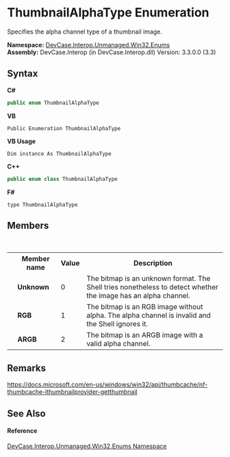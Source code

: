 # ThumbnailAlphaType Enumeration
 

Specifies the alpha channel type of a thumbnail image.

**Namespace:**&nbsp;<a href="N_DevCase_Interop_Unmanaged_Win32_Enums">DevCase.Interop.Unmanaged.Win32.Enums</a><br />**Assembly:**&nbsp;DevCase.Interop (in DevCase.Interop.dll) Version: 3.3.0.0 (3.3)

## Syntax

**C#**<br />
``` C#
public enum ThumbnailAlphaType
```

**VB**<br />
``` VB
Public Enumeration ThumbnailAlphaType
```

**VB Usage**<br />
``` VB Usage
Dim instance As ThumbnailAlphaType
```

**C++**<br />
``` C++
public enum class ThumbnailAlphaType
```

**F#**<br />
``` F#
type ThumbnailAlphaType
```


## Members
&nbsp;<table><tr><th></th><th>Member name</th><th>Value</th><th>Description</th></tr><tr><td /><td target="F:DevCase.Interop.Unmanaged.Win32.Enums.ThumbnailAlphaType.Unknown">**Unknown**</td><td>0</td><td>The bitmap is an unknown format. The Shell tries nonetheless to detect whether the image has an alpha channel.</td></tr><tr><td /><td target="F:DevCase.Interop.Unmanaged.Win32.Enums.ThumbnailAlphaType.RGB">**RGB**</td><td>1</td><td>The bitmap is an RGB image without alpha. The alpha channel is invalid and the Shell ignores it.</td></tr><tr><td /><td target="F:DevCase.Interop.Unmanaged.Win32.Enums.ThumbnailAlphaType.ARGB">**ARGB**</td><td>2</td><td>The bitmap is an ARGB image with a valid alpha channel.</td></tr></table>

## Remarks
<a href="https://docs.microsoft.com/en-us/windows/win32/api/thumbcache/nf-thumbcache-ithumbnailprovider-getthumbnail" target="_blank">https://docs.microsoft.com/en-us/windows/win32/api/thumbcache/nf-thumbcache-ithumbnailprovider-getthumbnail</a>

## See Also


#### Reference
<a href="N_DevCase_Interop_Unmanaged_Win32_Enums">DevCase.Interop.Unmanaged.Win32.Enums Namespace</a><br />
